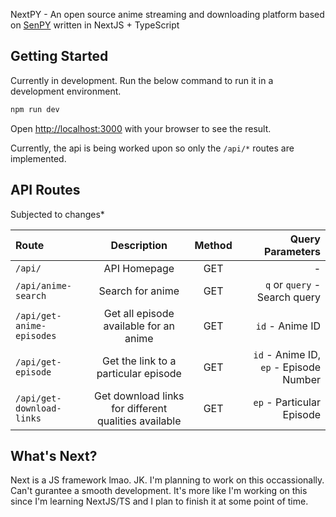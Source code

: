 NextPY - An open source anime streaming and downloading platform based on [SenPY](https://github.com/FireHead90544/SenPY) written in NextJS + TypeScript

## Getting Started

Currently in development. Run the below command to run it in a development environment.

```bash
npm run dev
```

Open [http://localhost:3000](http://localhost:3000) with your browser to see the result.

Currently, the api is being worked upon so only the `/api/*` routes are implemented.

## API Routes

Subjected to changes*

| Route | Description | Method | Query Parameters |
| :--- | :--: | :--: | ---: |
|`/api/` | API Homepage | GET | - |
|`/api/anime-search` | Search for anime | GET | `q` or `query` - Search query |
|`/api/get-anime-episodes` | Get all episode available for an anime | GET | `id` - Anime ID |
|`/api/get-episode` | Get the link to a particular episode | GET | `id` - Anime ID, `ep` - Episode Number |
|`/api/get-download-links` | Get download links for different qualities available | GET | `ep` - Particular Episode |


## What's Next?

Next is a JS framework lmao. JK. I'm planning to work on this occassionally. Can't gurantee a smooth development. It's more like I'm working on this since I'm learning NextJS/TS and I plan to finish it at some point of time.